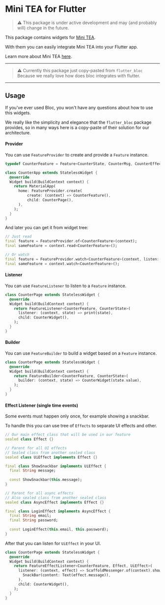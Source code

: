 # Mini TEA for Flutter

> ⚠️ This package is under active development and may (and probably will) change in the future.

This package contains widgets for [Mini TEA](https://github.com/Vorkytaka/mini_tea).

With them you can easily integrate Mini TEA into your Flutter app.

Learn more about Mini TEA [here](https://github.com/Vorkytaka/mini_tea/blob/master/README.md).

---

> ⚠️ Currently this package just copy-pasted from `flutter_bloc`
> Because we really love how does bloc integrates with flutter.

---

## Usage

If you've ever used Bloc, you won't have any questions about how to use this widgets.

We really like the simplicity and elegance that the `flutter_bloc` package provides, so in many ways here is a copy-paste of their solution for our architecture.

#### Provider

You can use `FeatureProvider` to create and provide a `Feature` instance.

```dart
typedef CounterFeature = Feature<CounterState, CounterMsg, CounterEffect>;

class CounterApp extends StatelessWidget {
  @override
  Widget build(BuildContext context) {
    return MaterialApp(
      home: FeatureProvider.create(
          create: (context) => CounterFeature(),
          child: CounterPage(),
      ),
    );
  }
}
```

And later you can get it from widget tree:

```dart
// Just read
final feature = FeatureProvider.of<CounterFeature>(context);
final sameFeature = context.read<CounterFeature>();

// Or watch
final feature = FeatureProvider.watch<CounterFeature>(context, listen: true);
final sameFeature = context.watch<CounterFeature>();
```

#### Listener

You can use `FeatureListener` to listen to a `Feature` instance.

```dart
class CounterPage extends StatelessWidget {
  @override
  Widget build(BuildContext context) {
    return FeatureListener<CounterFeature, CounterState>(
      listener: (context, state) => print(state),
      child: CounterWidget(),
    );
  }
}
```

#### Builder

You can use `FeatureBuilder` to build a widget based on a `Feature` instance.

```dart
class CounterPage extends StatelessWidget {
  @override
  Widget build(BuildContext context) {
    return FeatureBuilder<CounterFeature, CounterState>(
      builder: (context, state) => CounterWidget(state.value),
    );
  }
}
```

#### Effect Listener (single time events)

Some events must happen only once, for example showing a snackbar.

To handle this you can use tree of `Effects` to separate UI effects and other.

```dart
// Our main effect class that will be used in our feature
sealed class Effect {}

// Parent for all UI effects
// Sealed class from another sealed class
sealed class UiEffect implements Effect {}

final class ShowSnackbar implements UiEffect {
  final String message;
  
  const ShowSnackbar(this.message);
}

// Parent for all async effects
// Also sealed class from another sealed class
sealed class AsyncEffect implements Effect {}

final class LoginEffect implements AsyncEffect {
  final String email;
  final String password;
  
  const LoginEffect(this.email, this.password);
}
```

After that you can listen for `UiEffect` in your UI.

```dart
class CounterPage extends StatelessWidget {
  @override
  Widget build(BuildContext context) {
    return FeatureEffectListener<CounterFeature, Effect, UiEffect>(
      listener: (context, effect) => ScaffoldMessenger.of(context).showSnackBar(
        SnackBar(content: Text(effect.message)),
      ),
      child: CounterWidget(),
    );
  }
}
```